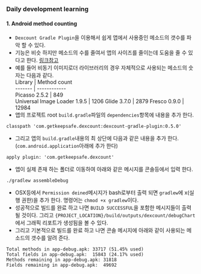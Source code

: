 ### Daily development learning
#### 1. Android method counting 
- `Dexcount Gradle Plugin`을 이용해서 쉽게 앱에서 사용중인 메소드의 갯수를 파악 할 수 있다. 
- 기능은 비슷 하지만 메소드의 수를 줄여서 앱의 사이즈를 줄이는데 도움을 줄 수 있다고 한다. [링크참고](http://jeroenmols.com/blog/2016/05/06/methodcount/)
- 예를 들어 비동기 이미지로더 라이브러리의 경우 자체적으로 사용되는 메소드의 숫자는 다음과 같다.   
Library | Method count  
------- | ------------  
Picasso 2.5.2 | 849  
Universal Image Loader 1.9.5 | 1206 
Glide 3.7.0 | 2879 
Fresco 0.9.0 | 12984
- 앱의 프로젝트 root `build.gradle`파일의 `dependencies`항목에 내용을 추가 한다. 
```
classpath 'com.getkeepsafe.dexcount:dexcount-gradle-plugin:0.5.0'
```
- 그리고 앱의 `build.gradle`내용의 최 상단에 다음과 같은 내용을 추가 한다. (`com.android.application`아래에 추가 한다)
```
apply plugin: 'com.getkeepsafe.dexcount'
```
- 앱이 실제 존재 하는 폴더로 이동하여 아래와 같은 메시지를 콘솔등에서 입력 한다. 
```
./gradlew assembleDebug
```
- OSX등에서 `Permission deined`메시지가 bash로부터 출력 되면 `gradlew`에 x(실행 권한)을 추가 한다. 명령어는 `chmod +x gradlew`이다.
- 성공적으로 빌드를 완료 하고 나면 `BUILD SUCCESSFUL`을 포함한 메시지들이 출력 될 것이다. 그리고 `{PROJECT_LOCATION}/build/outputs/dexcount/debugChart`에서 그래픽 리포트가 생성됨을 볼 수 있다. 
- 그리고 기본적으로 빌드를 완료 하고 나면 콘솔 메시지에 아래와 같이 사용되는 메소드의 갯수를 알려 준다. 
```
Total methods in app-debug.apk: 33717 (51.45% used)
Total fields in app-debug.apk:  15843 (24.17% used)
Methods remaining in app-debug.apk: 31818
Fields remaining in app-debug.apk:  49692
```


